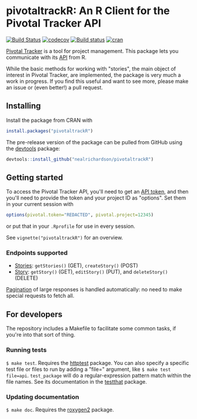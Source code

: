 # pivotaltrackR: An R Client for the Pivotal Tracker API

[![Build Status](https://travis-ci.org/nealrichardson/pivotaltrackR.png?branch=master)](https://travis-ci.org/nealrichardson/pivotaltrackR)  [![codecov](https://codecov.io/gh/nealrichardson/pivotaltrackR/branch/master/graph/badge.svg)](https://codecov.io/gh/nealrichardson/pivotaltrackR)
[![Build status](https://ci.appveyor.com/api/projects/status/87n5pncwov3jyfab/branch/master?svg=true)](https://ci.appveyor.com/project/nealrichardson/pivotaltrackr/branch/master)
[![cran](https://www.r-pkg.org/badges/version-last-release/pivotaltrackR)](https://cran.r-project.org/package=pivotaltrackR)

[Pivotal Tracker](https://www.pivotaltracker.com/) is a tool for project management. This package lets you communicate with its [API](https://www.pivotaltracker.com/help/api/rest/v5) from R.

While the basic methods for working with "stories", the main object of interest in Pivotal Tracker, are implemented, the package is very much a work in progress. If you find this useful and want to see more, please make an issue or (even better!) a pull request.

## Installing

Install the package from CRAN with

```r
install.packages("pivotaltrackR")
```

The pre-release version of the package can be pulled from GitHub using the [devtools](https://github.com/hadley/devtools) package:

```r
devtools::install_github("nealrichardson/pivotaltrackR")
```

## Getting started

To access the Pivotal Tracker API, you'll need to get an [API token](https://www.pivotaltracker.com/help/articles/api_token/), and then you'll need to provide the token and your project ID as "options". Set them in your current session with

```r
options(pivotal.token="REDACTED", pivotal.project=12345)
```

or put that in your `.Rprofile` for use in every session.

See `vignette("pivotaltrackR")` for an overview.

### Endpoints supported

* [Stories](https://www.pivotaltracker.com/help/api/rest/v5#Stories): `getStories()` (GET), `createStory()` (POST)
* [Story](https://www.pivotaltracker.com/help/api/rest/v5#Story): `getStory()` (GET), `editStory()` (PUT), and `deleteStory()` (DELETE)

[Pagination](https://www.pivotaltracker.com/help/api#Paginating_List_Responses) of large responses is handled automatically: no need to make special requests to fetch all.

## For developers

The repository includes a Makefile to facilitate some common tasks, if you're into that sort of thing.

### Running tests

`$ make test`. Requires the [httptest](https://github.com/nealrichardson/httptest) package. You can also specify a specific test file or files to run by adding a "file=" argument, like `$ make test file=api`. `test_package` will do a regular-expression pattern match within the file names. See its documentation in the [testthat](https://github.com/hadley/testthat) package.

### Updating documentation

`$ make doc`. Requires the [roxygen2](https://github.com/klutometis/roxygen) package.
